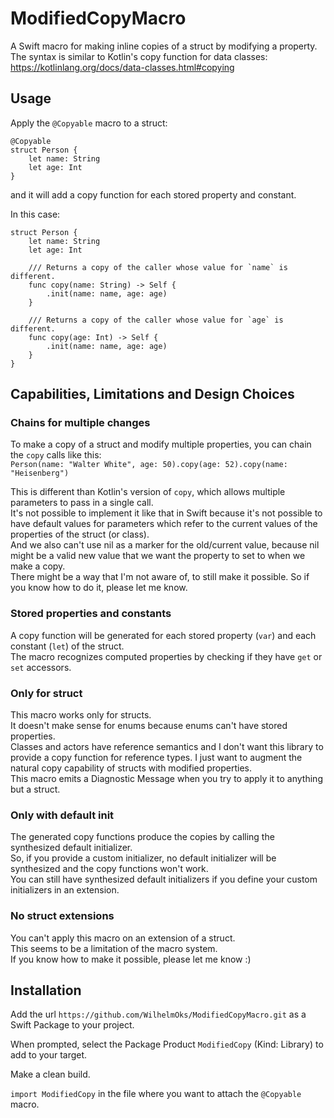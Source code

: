 # ModifiedCopyMacro
A Swift macro for making inline copies of a struct by modifying a property.<br/>
The syntax is similar to Kotlin's copy function for data classes: https://kotlinlang.org/docs/data-classes.html#copying

## Usage

Apply the `@Copyable` macro to a struct:

```
@Copyable
struct Person {
    let name: String
    let age: Int
}
```

and it will add a copy function for each stored property and constant.

In this case:
```
struct Person {
    let name: String
    let age: Int

    /// Returns a copy of the caller whose value for `name` is different.
    func copy(name: String) -> Self {
        .init(name: name, age: age)
    }
    
    /// Returns a copy of the caller whose value for `age` is different.
    func copy(age: Int) -> Self {
        .init(name: name, age: age)
    }
}
```

## Capabilities, Limitations and Design Choices

### Chains for multiple changes

To make a copy of a struct and modify multiple properties, you can chain the `copy` calls like this:<br/>
`Person(name: "Walter White", age: 50).copy(age: 52).copy(name: "Heisenberg")`<br/>

This is different than Kotlin's version of `copy`, which allows multiple parameters to pass in a single call.<br/>
It's not possible to implement it like that in Swift because it's not possible to have default values for parameters which refer to the current values of the properties of the struct (or class).<br/>
And we also can't use nil as a marker for the old/current value, because nil might be a valid new value that we want the property to set to when we make a copy.<br/>
There might be a way that I'm not aware of, to still make it possible. So if you know how to do it, please let me know.<br/>

### Stored properties and constants

A copy function will be generated for each stored property (`var`) and each constant (`let`) of the struct.<br/>
The macro recognizes computed properties by checking if they have `get` or `set` accessors.<br/>

### Only for struct

This macro works only for structs.<br/>
It doesn't make sense for enums because enums can't have stored properties.<br/>
Classes and actors have reference semantics and I don't want this library to provide a copy function for reference types. I just want to augment the natural copy capability of structs with modified properties.<br/>
This macro emits a Diagnostic Message when you try to apply it to anything but a struct.<br/>

### Only with default init

The generated copy functions produce the copies by calling the synthesized default initializer.<br/>
So, if you provide a custom initializer, no default initializer will be synthesized and the copy functions won't work.<br/>
You can still have synthesized default initializers if you define your custom initializers in an extension.<br/>

### No struct extensions

You can't apply this macro on an extension of a struct.<br/>
This seems to be a limitation of the macro system.<br/>
If you know how to make it possible, please let me know :)

## Installation

Add the url `https://github.com/WilhelmOks/ModifiedCopyMacro.git` as a Swift Package to your project.

When prompted, select the Package Product `ModifiedCopy` (Kind: Library) to add to your target.

Make a clean build.

`import ModifiedCopy` in the file where you want to attach the `@Copyable` macro.

